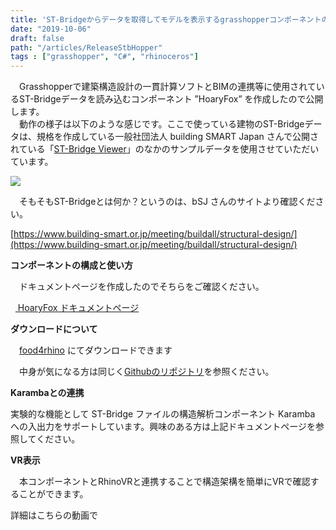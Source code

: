 ```yaml
---
title: 'ST-Bridgeからデータを取得してモデルを表示するgrasshopperコンポーネントの公開'
date: "2019-10-06"
draft: false
path: "/articles/ReleaseStbHopper"
tags : ["grasshopper", "C#", "rhinoceros"]
---
```


　Grasshopperで建築構造設計の一貫計算ソフトとBIMの連携等に使用されているST-Bridgeデータを読み込むコンポーネント ”HoaryFox” を作成したので公開します。  
　動作の様子は以下のような感じです。ここで使っている建物のST-Bridgeデータは、規格を作成している一般社団法人 building SMART Japan さんで公開されている「[ST-Bridge Viewer](https://www.building-smart.or.jp/old/download/files/20171030_st.zip)」のなかのサンプルデータを使用させていただいています。  
  

[![](https://1.bp.blogspot.com/-DMiRpf-rZ-M/XZmA2QVtvDI/AAAAAAAABtM/2r3do4q-J_Izt1T2nYXGR6RL88Giw_DQACLcBGAsYHQ/s640/stb.gif)](https://1.bp.blogspot.com/-DMiRpf-rZ-M/XZmA2QVtvDI/AAAAAAAABtM/2r3do4q-J_Izt1T2nYXGR6RL88Giw_DQACLcBGAsYHQ/s1600/stb.gif)

  

  
　そもそもST-Bridgeとは何か？というのは、bSJ さんのサイトより確認ください。  

[https://www.building-smart.or.jp/meeting/buildall/structural-design/](https://www.building-smart.or.jp/meeting/buildall/structural-design/)

**コンポーネントの構成と使い方**

　ドキュメントページを作成したのでそちらをご確認ください。

  [ HoaryFox ドキュメントページ](http://hrntsm.github.io/hoaryfox/)

  

**ダウンロードについて**

　[food4rhino](https://www.food4rhino.com/app/hoaryfox) にてダウンロードできます

　中身が気になる方は同じく[Githubのリポジトリ](https://github.com/hrntsm/HoaryFox)を参照ください。

  

**Karambaとの連携**

実験的な機能として ST-Bridge ファイルの構造解析コンポーネント Karamba への入出力をサポートしています。興味のある方は上記ドキュメントページを参照してください。

  

**VR表示**

　本コンポーネントとRhinoVRと連携することで構造架構を簡単にVRで確認することができます。

詳細はこちらの動画で
